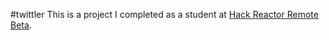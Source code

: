 #twittler
This is a project I completed as a student at [Hack Reactor Remote Beta](http://www.hackreactor.com/remote-beta).
